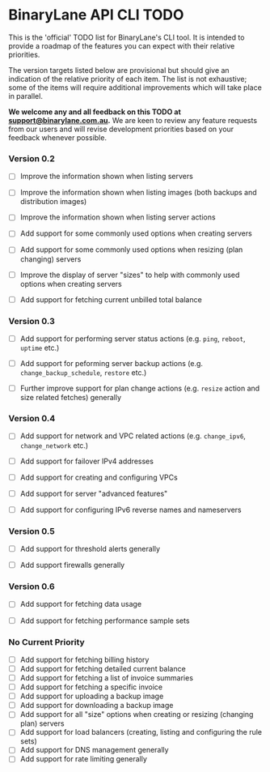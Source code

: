 # BinaryLane API CLI TODO
This is the 'official' TODO list for BinaryLane's CLI tool. It is intended to provide a roadmap of the features you can expect with their relative priorities.

The version targets listed below are provisional but should give an indication of the relative priority of each item. The list is not exhaustive; some of the items will require additional improvements which will take place in parallel.

**We welcome any and all feedback on this TODO at support@binarylane.com.au.** We are keen to review any feature requests from our users and will revise development priorities based on your feedback whenever possible.



### Version 0.2

- [ ] Improve the information shown when listing servers
- [ ] Improve the information shown when listing images (both backups and distribution images)
- [ ] Improve the information shown when listing server actions 
- [ ] Add support for some commonly used options when creating servers 
- [ ] Add support for some commonly used options when resizing (plan changing) servers
- [ ] Improve the display of server "sizes" to help with commonly used options when creating servers
- [ ] Add support for fetching current unbilled total balance


### Version 0.3

- [ ] Add support for performing server status actions (e.g. `ping`, `reboot`, `uptime` etc.) 
- [ ] Add support for peforming server backup actions (e.g. `change_backup_schedule`, `restore` etc.) 
- [ ] Further improve support for plan change actions (e.g. `resize` action and size related fetches) generally


### Version 0.4

- [ ] Add support for network and VPC related actions (e.g. `change_ipv6`, `change_network` etc.) 
- [ ] Add support for failover IPv4 addresses
- [ ] Add support for creating and configuring VPCs
- [ ] Add support for server "advanced features"
- [ ] Add support for configuring IPv6 reverse names and nameservers


### Version 0.5

- [ ] Add support for threshold alerts generally
- [ ] Add support firewalls generally 


### Version 0.6

- [ ] Add support for fetching data usage
- [ ] Add support for fetching performance sample sets


### No Current Priority

- [ ] Add support for fetching billing history
- [ ] Add support for fetching detailed current balance
- [ ] Add support for fetching a list of invoice summaries
- [ ] Add support for fetching a specific invoice
- [ ] Add support for uploading a backup image
- [ ] Add support for downloading a backup image
- [ ] Add support for all "size" options when creating or resizing (changing plan) servers
- [ ] Add support for load balancers (creating, listing and configuring the rule sets)
- [ ] Add support for DNS management generally
- [ ] Add support for rate limiting generally
